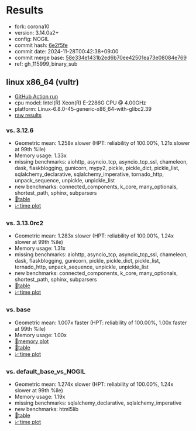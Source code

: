 # Results

- fork: corona10
- version: 3.14.0a2+
- config: NOGIL
- commit hash: [6e2f5fe](https://github.com/corona10/cpython/commit/6e2f5fe)
- commit date: 2024-11-28T00:42:38+09:00
- commit merge base: [58e334e1431b2ed6b70ee42501ea73e08084e769](https://github.com/corona10/cpython/commit/58e334e1431b2ed6b70ee42501ea73e08084e769)
- ref: gh_115999_binary_sub

## linux x86_64 (vultr)

- [GitHub Action run](https://github.com/facebookexperimental/free-threading-benchmarking/actions/runs/12059483461)
- cpu model: Intel(R) Xeon(R) E-2286G CPU @ 4.00GHz
- platform: Linux-6.8.0-45-generic-x86_64-with-glibc2.39
- [raw results](bm-20241128-vultr-x86_64-corona10-gh_115999_binary_sub-3.14.0a2%2B-6e2f5fe.json)

### vs. 3.12.6

- Geometric mean: 1.258x slower (HPT: reliability of 100.00%, 1.21x slower at 99th %ile)
- Memory usage: 1.33x
- missing benchmarks: aiohttp, asyncio_tcp, asyncio_tcp_ssl, chameleon, dask, flaskblogging, gunicorn, mypy2, pickle, pickle_dict, pickle_list, sqlalchemy_declarative, sqlalchemy_imperative, tornado_http, unpack_sequence, unpickle, unpickle_list
- new benchmarks: connected_components, k_core, many_optionals, shortest_path, sphinx, subparsers
- [📄table](bm-20241128-vultr-x86_64-corona10-gh_115999_binary_sub-3.14.0a2%2B-6e2f5fe-vs-3.12.6.md)
- [📈time plot](bm-20241128-vultr-x86_64-corona10-gh_115999_binary_sub-3.14.0a2%2B-6e2f5fe-vs-3.12.6.svg)

### vs. 3.13.0rc2

- Geometric mean: 1.283x slower (HPT: reliability of 100.00%, 1.24x slower at 99th %ile)
- Memory usage: 1.31x
- missing benchmarks: aiohttp, asyncio_tcp, asyncio_tcp_ssl, chameleon, dask, flaskblogging, gunicorn, pickle, pickle_dict, pickle_list, tornado_http, unpack_sequence, unpickle, unpickle_list
- new benchmarks: connected_components, k_core, many_optionals, shortest_path, sphinx, subparsers
- [📄table](bm-20241128-vultr-x86_64-corona10-gh_115999_binary_sub-3.14.0a2%2B-6e2f5fe-vs-3.13.0rc2.md)
- [📈time plot](bm-20241128-vultr-x86_64-corona10-gh_115999_binary_sub-3.14.0a2%2B-6e2f5fe-vs-3.13.0rc2.svg)

### vs. base

- Geometric mean: 1.007x faster (HPT: reliability of 100.00%, 1.00x faster at 99th %ile)
- Memory usage: 1.00x
- [🧠memory plot](bm-20241128-vultr-x86_64-corona10-gh_115999_binary_sub-3.14.0a2%2B-6e2f5fe-vs-base-mem.svg)
- [📄table](bm-20241128-vultr-x86_64-corona10-gh_115999_binary_sub-3.14.0a2%2B-6e2f5fe-vs-base.md)
- [📈time plot](bm-20241128-vultr-x86_64-corona10-gh_115999_binary_sub-3.14.0a2%2B-6e2f5fe-vs-base.svg)

### vs. default_base_vs_NOGIL

- Geometric mean: 1.274x slower (HPT: reliability of 100.00%, 1.24x slower at 99th %ile)
- Memory usage: 1.19x
- missing benchmarks: sqlalchemy_declarative, sqlalchemy_imperative
- new benchmarks: html5lib
- [📄table](bm-20241128-vultr-x86_64-corona10-gh_115999_binary_sub-3.14.0a2%2B-6e2f5fe-vs-default_base_vs_NOGIL.md)
- [📈time plot](bm-20241128-vultr-x86_64-corona10-gh_115999_binary_sub-3.14.0a2%2B-6e2f5fe-vs-default_base_vs_NOGIL.svg)

